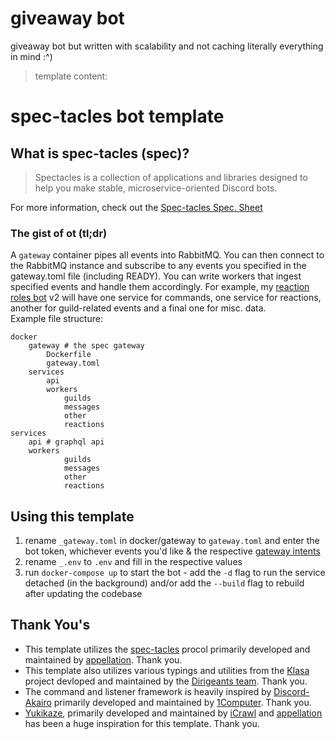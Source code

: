 # giveaway bot
giveaway bot but written with scalability and not caching literally everything in mind :^)

> template content:
# spec-tacles bot template

## What is spec-tacles (spec)?
>  Spectacles is a collection of applications and libraries designed to help you make stable, microservice-oriented Discord bots.

For more information, check out the [Spec-tacles Spec. Sheet](https://github.com/spec-tacles/spec)

### The gist of ot (tl;dr)
A `gateway` container pipes all events into RabbitMQ. You can then connect to the RabbitMQ instance and subscribe to any events you specified in the gateway.toml file (including READY). You can write workers that ingest specified events and handle them accordingly. For example, my [reaction roles bot](https://github.com/sycer-dev/reaction-roles/tree/next) v2 will have one service for commands, one service for reactions, another for guild-related events and a final one for misc. data.  
Example file structure:

```fix
docker
	gateway # the spec gateway
		Dockerfile
		gateway.toml
	services
		api
		workers
			guilds
			messages
			other
			reactions
services
	api # graphql api
	workers
			guilds
			messages
			other
			reactions
```

## Using this template
1) rename `_gateway.toml` in docker/gateway to `gateway.toml` and enter the bot token, whichever events you'd like & the respective [gateway intents](https://discord.com/developers/docs/topics/gateway#gateway-intents)
2) rename `_.env` to `.env` and fill in the respective values
3) run `docker-compose up` to start the bot - add the `-d` flag to run the service detached (in the background) and/or add the `--build` flag to rebuild after updating the codebase

## Thank You's
* This template utilizes the [spec-tacles](https://github.com/spec-tacles) procol primarily developed and maintained by [appellation](https://github.com/appellation). Thank you.
* This template also utilizes various typings and utilities from the [Klasa](https://github.com/dirigeants/klasa/) project devloped and maintained by the [Dirigeants team](https://github.com/orgs/dirigeants/people). Thank you.
* The command and listener framework is heavily inspired by [Discord-Akairo](https://github.com/discord-akairo/discord-akairo) primarily developed and maintained by [1Computer](https://github.com/1Computer1). Thank you.
* [Yukikaze](https://github.com/Naval-Base/yukikaze/), primarily developed and maintained by [iCrawl](https://github.com/iCrawl) and [appellation](https://github.com/appellation) has been a huge inspiration for this template. Thank you.

